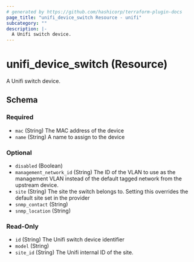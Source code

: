 ```yaml
---
# generated by https://github.com/hashicorp/terraform-plugin-docs
page_title: "unifi_device_switch Resource - unifi"
subcategory: ""
description: |-
  A Unifi switch device.
---
```


# unifi_device_switch (Resource)

A Unifi switch device.



<!-- schema generated by tfplugindocs -->
## Schema

### Required

- `mac` (String) The MAC address of the device
- `name` (String) A name to assign to the device

### Optional

- `disabled` (Boolean)
- `management_network_id` (String) The ID of the VLAN to use as the management VLAN instead of the default tagged network from the upstream device.
- `site` (String) The site the switch belongs to. Setting this overrides the default site set in the provider
- `snmp_contact` (String)
- `snmp_location` (String)

### Read-Only

- `id` (String) The Unifi switch device identifier
- `model` (String)
- `site_id` (String) The Unifi internal ID of the site.
